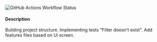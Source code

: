 ![GitHub Actions Workflow Status](https://github.com/LINKAVIE/triangle-store-rh-selenium-ui-test/workflows/UI/badge.svg)

#### Description
Building project structure.
Implementing tests "Filter doesn't exist".
Add features files based on Ui screen.
